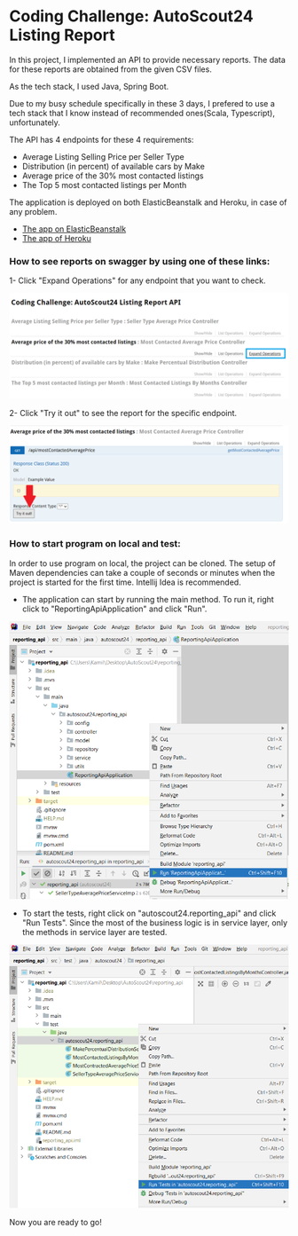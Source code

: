 # Coding Challenge: AutoScout24 Listing Report

In this project, I implemented an API to provide necessary reports. The data for these reports are obtained from the given CSV files.

As the tech stack, I used Java, Spring Boot. 

Due to my busy schedule specifically in these 3 days, I prefered to use a tech stack that I know instead of recommended ones(Scala, Typescript), unfortunately.

The API has 4 endpoints for these 4 requirements:

- Average Listing Selling Price per Seller Type
- Distribution (in percent) of available cars by Make
- Average price of the 30% most contacted listings
- The Top 5 most contacted listings per Month

The application is deployed on both ElasticBeanstalk and Heroku, in case of any problem.
- [The app on ElasticBeanstalk](http://autoscout24reportapi-env.eba-tprtpigm.us-east-2.elasticbeanstalk.com/swagger-ui.html)
- [The app of Heroku](https://autoscout24-project.herokuapp.com/swagger-ui.html)

### How to see reports on swagger by using one of these links:

1- Click "Expand Operations" for any endpoint that you want to check.

![expand](https://github.com/mkamilgok/listing-report-api/blob/main/src/main/resources/static/expand.png)

2- Click "Try it out" to see the report for the specific endpoint.

![tryitout](https://github.com/mkamilgok/listing-report-api/blob/main/src/main/resources/static/tryItOut.png)

### How to start program on local and test:

In order to use program on local, the project can be cloned. The setup of Maven dependencies can take a couple of seconds or minutes when the project is started for the first time. Intellij Idea is recommended.

- The application can start by running the main method. To run it, right click to "ReportingApiApplication" and click "Run".

![run](https://github.com/mkamilgok/listing-report-api/blob/main/src/main/resources/static/runApp.png)

- To start the tests, right click on "autoscout24.reporting_api" and click "Run Tests". Since the most of the business logic is in service layer, only the methods in service layer are tested.

![runTests](https://github.com/mkamilgok/listing-report-api/blob/main/src/main/resources/static/runTests.png)

Now you are ready to go!
